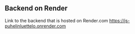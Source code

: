 ## Backend on Render
Link to the backend that is hosted on Render.com https://js-puhelinluettelo.onrender.com